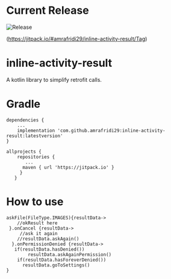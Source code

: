 # Current Release
![Release](https://jitpack.io/v/amrafridi29/inline-activity-result.svg)

(https://jitpack.io/#amrafridi29/inline-activity-result/Tag)

# inline-activity-result

A kotlin library to simplify retrofit calls.



# Gradle

```
dependencies {
    ...
    implementation 'com.github.amrafridi29:inline-activity-result:latestversion'
}

allprojects {
    repositories {
       ...
      maven { url 'https://jitpack.io' }
     }
   }
```

# How to use 

```
askFile(FileType.IMAGES){resultData->
    //okResult here
 }.onCancel {resultData->
     //ask it again
    //resultData.askAgain()
  }.onPermissionDenied {resultData->
   if(resultData.hasDenied())
        resultData.askAgainPermission()
    if(resultData.hasForeverDenied()) 
      resultData.goToSettings()
}

```
